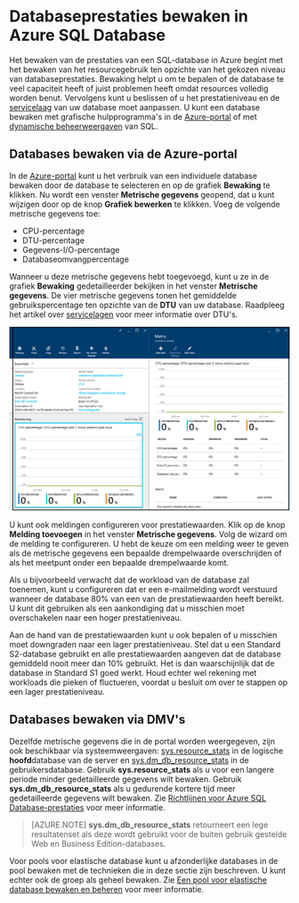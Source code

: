 <properties
    pageTitle="Databaseprestaties bewaken in Azure SQL Database | Microsoft Azure"
    description="Lees meer over de opties voor het bewaken van uw database met Azure-hulpprogramma's en dynamische beheerweergave."
    keywords="database bewaken, prestaties van clouddatabase"
    services="sql-database"
    documentationCenter=""
    authors="CarlRabeler"
    manager="jhubbard"
    editor=""/>

<tags
    ms.service="sql-database"
    ms.devlang="na"
    ms.topic="get-started-article"
    ms.tgt_pltfrm="na"
    ms.workload="data-management"
    ms.date="09/27/2016"
    ms.author="carlrab"/>


# Databaseprestaties bewaken in Azure SQL Database
Het bewaken van de prestaties van een SQL-database in Azure begint met het bewaken van het resourcegebruik ten opzichte van het gekozen niveau van databaseprestaties. Bewaking helpt u om te bepalen of de database te veel capaciteit heeft of juist problemen heeft omdat resources volledig worden benut. Vervolgens kunt u beslissen of u het prestatieniveau en de [servicelaag](sql-database-service-tiers.md) van uw database moet aanpassen. U kunt een database bewaken met grafische hulpprogramma's in de [Azure-portal](https://portal.azure.com) of met [dynamische beheerweergaven](https://msdn.microsoft.com/library/ms188754.aspx) van SQL.

## Databases bewaken via de Azure-portal

In de [Azure-portal](https://portal.azure.com/) kunt u het verbruik van een individuele database bewaken door de database te selecteren en op de grafiek **Bewaking** te klikken. Nu wordt een venster **Metrische gegevens** geopend, dat u kunt wijzigen door op de knop **Grafiek bewerken** te klikken. Voeg de volgende metrische gegevens toe:

- CPU-percentage
- DTU-percentage
- Gegevens-I/O-percentage
- Databaseomvangpercentage

Wanneer u deze metrische gegevens hebt toegevoegd, kunt u ze in de grafiek **Bewaking** gedetailleerder bekijken in het venster **Metrische gegevens**. De vier metrische gegevens tonen het gemiddelde gebruikspercentage ten opzichte van de **DTU** van uw database. Raadpleeg het artikel over [servicelagen](sql-database-service-tiers.md) voor meer informatie over DTU's.

![Servicelaagbewaking van databaseprestaties.](./media/sql-database-service-tiers/sqldb_service_tier_monitoring.png)

U kunt ook meldingen configureren voor prestatiewaarden. Klik op de knop **Melding toevoegen** in het venster **Metrische gegevens**. Volg de wizard om de melding te configureren. U hebt de keuze om een melding weer te geven als de metrische gegevens een bepaalde drempelwaarde overschrijden of als het meetpunt onder een bepaalde drempelwaarde komt.

Als u bijvoorbeeld verwacht dat de workload van de database zal toenemen, kunt u configureren dat er een e-mailmelding wordt verstuurd wanneer de database 80% van een van de prestatiewaarden heeft bereikt. U kunt dit gebruiken als een aankondiging dat u misschien moet overschakelen naar een hoger prestatieniveau.

Aan de hand van de prestatiewaarden kunt u ook bepalen of u misschien moet downgraden naar een lager prestatieniveau. Stel dat u een Standard S2-database gebruikt en alle prestatiewaarden aangeven dat de database gemiddeld nooit meer dan 10% gebruikt. Het is dan waarschijnlijk dat de database in Standard S1 goed werkt. Houd echter wel rekening met workloads die pieken of fluctueren, voordat u besluit om over te stappen op een lager prestatieniveau.

## Databases bewaken via DMV's

Dezelfde metrische gegevens die in de portal worden weergegeven, zijn ook beschikbaar via systeemweergaven: [sys.resource_stats](https://msdn.microsoft.com/library/dn269979.aspx) in de logische **hoofd**database van de server en [sys.dm_db_resource_stats](https://msdn.microsoft.com/library/dn800981.aspx) in de gebruikersdatabase. Gebruik **sys.resource_stats** als u voor een langere periode minder gedetailleerde gegevens wilt bewaken. Gebruik **sys.dm_db_resource_stats** als u gedurende kortere tijd meer gedetailleerde gegevens wilt bewaken. Zie [Richtlijnen voor Azure SQL Database-prestaties](sql-database-performance-guidance.md#monitoring-resource-use-with-sysresourcestats) voor meer informatie.

>[AZURE.NOTE] **sys.dm_db_resource_stats** retourneert een lege resultatenset als deze wordt gebruikt voor de buiten gebruik gestelde Web en Business Edition-databases.

Voor pools voor elastische database kunt u afzonderlijke databases in de pool bewaken met de technieken die in deze sectie zijn beschreven. U kunt echter ook de groep als geheel bewaken. Zie [Een pool voor elastische database bewaken en beheren](sql-database-elastic-pool-manage-portal.md) voor meer informatie.



<!--HONumber=Sep16_HO4-->


